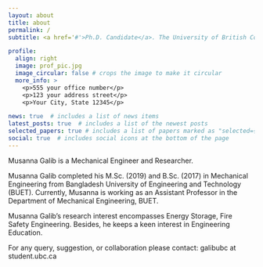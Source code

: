 ```yaml
---
layout: about
title: about
permalink: /
subtitle: <a href='#'>Ph.D. Candidate</a>. The University of British Columbia

profile:
  align: right
  image: prof_pic.jpg
  image_circular: false # crops the image to make it circular
  more_info: >
    <p>555 your office number</p>
    <p>123 your address street</p>
    <p>Your City, State 12345</p>

news: true  # includes a list of news items
latest_posts: true  # includes a list of the newest posts
selected_papers: true # includes a list of papers marked as "selected={true}"
social: true  # includes social icons at the bottom of the page
---
```


Musanna Galib is a Mechanical Engineer and Researcher.

Musanna Galib completed his M.Sc. (2019) and B.Sc. (2017) in Mechanical Engineering from Bangladesh University of Engineering and Technology (BUET). Currently, Musanna is working as an Assistant Professor in the Department of Mechanical Engineering, BUET.

Musanna Galib’s research interest encompasses Energy Storage, Fire Safety Engineering. Besides, he keeps a keen interest in Engineering Education.

For any query, suggestion, or collaboration please contact: galibubc at student.ubc.ca
